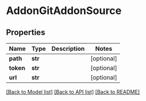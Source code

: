 # AddonGitAddonSource

## Properties
Name | Type | Description | Notes
------------ | ------------- | ------------- | -------------
**path** | **str** |  | [optional] 
**token** | **str** |  | [optional] 
**url** | **str** |  | [optional] 

[[Back to Model list]](../README.md#documentation-for-models) [[Back to API list]](../README.md#documentation-for-api-endpoints) [[Back to README]](../README.md)

